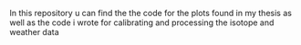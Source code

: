 In this repository u can find the the code for the plots found in my thesis as well as the code i wrote for calibrating and processing the isotope and weather data
